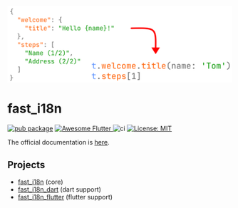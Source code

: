 ![featured](fast_i18n/resources/featured.svg)

# fast_i18n

[![pub package](https://img.shields.io/pub/v/fast_i18n.svg)](https://pub.dev/packages/fast_i18n)
<a href="https://github.com/Solido/awesome-flutter">
   <img alt="Awesome Flutter" src="https://img.shields.io/badge/Awesome-Flutter-blue.svg?longCache=true" />
</a>
![ci](https://github.com/Tienisto/flutter-fast-i18n/actions/workflows/ci.yml/badge.svg)
[![License: MIT](https://img.shields.io/badge/License-MIT-yellow.svg)](https://opensource.org/licenses/MIT)

The official documentation is [here](fast_i18n/README.md).

## Projects

- [fast_i18n](fast_i18n) (core)
- [fast_i18n_dart](fast_i18n_dart) (dart support)
- [fast_i18n_flutter](fast_i18n_flutter) (flutter support)
